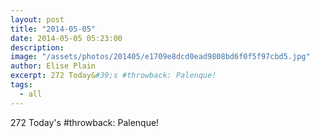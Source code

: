 ```yaml
---
layout: post
title: "2014-05-05"
date: 2014-05-05 05:23:00
description: 
image: "/assets/photos/201405/e1709e8dcd0ead9808bd6f0f5f97cbd5.jpg"
author: Elise Plain
excerpt: 272 Today&#39;s #throwback: Palenque!
tags: 
  - all
---
```


272 Today&#39;s #throwback: Palenque!
<p></p>
